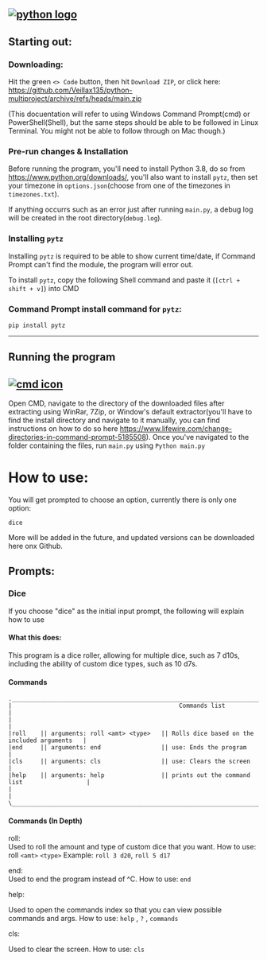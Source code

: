 ## [![python logo](https://www.python.org/static/img/python-logo.png)](python.org)

## **Starting out:**
### **Downloading:**
Hit the green `<> Code` button, then hit `Download ZIP`, or click here:
https://github.com/Veillax135/python-multiproject/archive/refs/heads/main.zip

(This docuentation will refer to using Windows Command Prompt(cmd) or PowerShell(Shell), but the same steps should be able to be followed in Linux Terminal. You might not be able to follow through on Mac though.)
### **Pre-run changes & Installation**
Before running the program, you'll need to install Python 3.8, do so from https://www.python.org/downloads/, you'll also want to install `pytz`, then set your timezone in `options.json`(choose from one of the timezones in `timezones.txt`).

If anything occurrs such as an error just after running `main.py`, a debug log will be created in the root directory(`debug.log`). 

### **Installing `pytz`**
Installing `pytz` is required to be able to show current time/date, if Command Prompt can't find the module, the program will error out. 

To install `pytz`, copy the following Shell command and paste it (`[ctrl + shift + v]`) into CMD

### **Command Prompt install command for `pytz`:** 
`pip install pytz`

---
## **Running the program**
## [![cmd icon](https://raw.githubusercontent.com/microsoft/terminal/main/res/terminal/images/StoreLogo.scale-200.png)](https://en.wikipedia.org/wiki/Cmd.exe)
Open CMD, navigate to the directory of the downloaded files after extracting using WinRar, 7Zip, or Window's default extractor(you'll have to find the install directory and navigate to it manually, you can find instructions on how to do so here https://www.lifewire.com/change-directories-in-command-prompt-5185508).
Once you've navigated to the folder containing the files, run `main.py` using `Python main.py`


# How to use:

You will get prompted to choose an option, currently there is only one option:

    dice
More will be added in the future, and updated versions can be downloaded here onx Github.

## Prompts:
### **Dice**
If you choose "dice" as the initial input prompt, the following will explain how to use

#### What this does:
This program is a dice roller, allowing for multiple dice, such as 7 d10s, including the ability of custom dice types, such as 10 d7s.

#### Commands

    .__________________________________________________________________________________________.
    |                                               Commands list                              |
    |                                                                                          |
    |roll    || arguments: roll <amt> <type>   || Rolls dice based on the included arguments   |
    |end     || arguments: end                 || use: Ends the program                        |
    |cls     || arguments: cls                 || use: Clears the screen                       |
    |help    || arguments: help                || prints out the command list                  |
    |                                                                                          |
    \_________________________________________________________________________________________/

#### Commands (In Depth)

roll:  
Used to roll the amount and type of custom dice that you want. How to use: roll `<amt>` `<type>` 
    Example: `roll 3 d20`, `roll 5 d17`
    
end:  
Used to end the program instead of ^C. How to use: `end`  

help: 
        
Used to open the commands index so that you can view possible commands and args. How to use: `help` , `?` , `commands`

cls:

Used to clear the screen. 
How to use: `cls`
